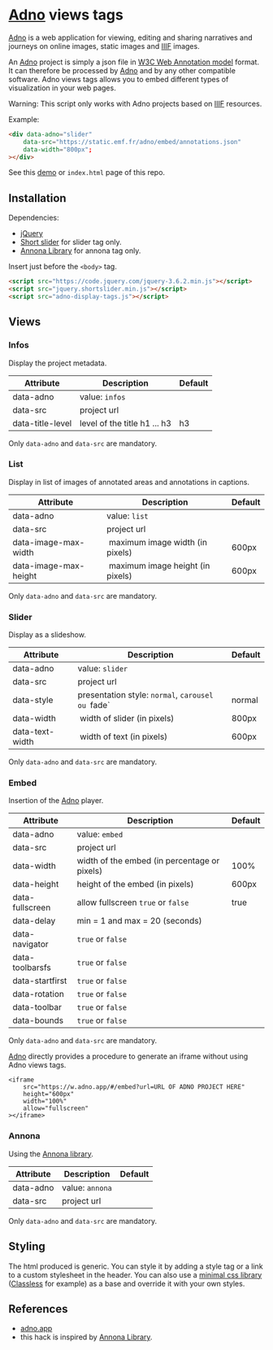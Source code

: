 # [Adno](https://adno.app/) views tags 

[Adno](https://adno.app/) is a web application for viewing, editing and sharing narratives and journeys on online images, static images and [IIIF](https://iiif.io/) images.

An [Adno](https://adno.app/) project is simply a json file in [W3C Web Annotation model](https://www.w3.org/TR/annotation-model/) format. It can therefore be processed by [Adno](https://adno.app/) and by any other compatible software. Adno views tags allows you to embed different types of visualization in your web pages.

Warning: This script only works with Adno projects based on [IIIF](https://iiif.io/) resources.

Example: 

```html
<div data-adno="slider" 
    data-src="https://static.emf.fr/adno/embed/annotations.json"
    data-width="800px";
></div>
```

See this [demo](https://static.emf.fr/adno/views/) or `index.html` page of this repo.

## Installation

Dependencies:

- [jQuery](https://jquery.com/)
- [Short slider](https://www.jqueryscript.net/slider/Generic-Slider-Carousel-Plugin-with-jQuery-Short-Slider.html) for slider tag only.
- [Annona Library](https://ncsu-libraries.github.io/annona/) for annona tag only.

Insert just before the `<body>` tag.

```html
<script src="https://code.jquery.com/jquery-3.6.2.min.js"></script>
<script src="jquery.shortslider.min.js"></script>
<script src="adno-display-tags.js"></script>
```

## Views

### Infos

Display the project metadata.

| Attribute | Description | Default |
|-----------|-------------|---------|
| data-adno | value: `infos` | |
| data-src | project url  | |
| data-title-level | level of the title h1 ... h3  | h3 |

Only `data-adno` and `data-src` are mandatory.

### List

Display in list of images of annotated areas and annotations in captions.

| Attribute | Description | Default |
|-----------|-------------|---------|
| data-adno | value:  `list` | |
| data-src | project url | |
| data-image-max-width | maximum image width (in pixels) | 600px |
| data-image-max-height | maximum image height (in pixels) | 600px |

Only `data-adno` and `data-src` are mandatory.

### Slider

Display as a slideshow.

| Attribute | Description | Default |
|-----------|-------------|---------|
| data-adno | value: `slider` | |
| data-src | project url | |
| data-style | presentation style: `normal`, `carousel ou `fade` | normal |
| data-width | width of slider (in pixels) | 800px |
| data-text-width | width of text (in pixels) | 600px |

Only `data-adno` and `data-src` are mandatory.

### Embed

Insertion of the [Adno](https://adno.app/) player.

| Attribute | Description | Default |
|-----------|-------------|---------|
| data-adno | value: `embed` | |
| data-src | project url | |
| data-width | width of the embed (in percentage or pixels) | 100% |
| data-height | height of the embed (in pixels) | 600px |
| data-fullscreen | allow fullscreen `true` or `false` | true |
| data-delay | min = 1 and max = 20 (seconds) | |
| data-navigator | `true` or `false` | |
| data-toolbarsfs | `true` or `false` | |
| data-startfirst | `true` or `false` | |
| data-rotation | `true` or `false` | |
| data-toolbar | `true` or `false` | |
| data-bounds | `true` or `false` | |

Only `data-adno` and `data-src` are mandatory.

[Adno](https://adno.app/) directly provides a procedure to generate an iframe without using Adno views tags. 

```
<iframe
    src="https://w.adno.app/#/embed?url=URL OF ADNO PROJECT HERE"
    height="600px"
    width="100%"
    allow="fullscreen"
></iframe>
```

### Annona

Using the [Annona library](https://ncsu-libraries.github.io/annona/). 

| Attribute | Description | Default |
|-----------|-------------|---------|
| data-adno | value: `annona` | |
| data-src | project url | |

Only `data-adno` and `data-src` are mandatory.



## Styling

The html produced is generic. You can style it by adding a style tag or a link to a custom stylesheet in the header. You can also use a [minimal css library](https://github.com/dohliam/dropin-minimal-css) ([Classless](https://classless.de/) for example) as a base and override it with your own styles.

## References 

- [adno.app](https://adno.app)
- this hack is inspired by [Annona Library](https://ncsu-libraries.github.io/annona/). 


